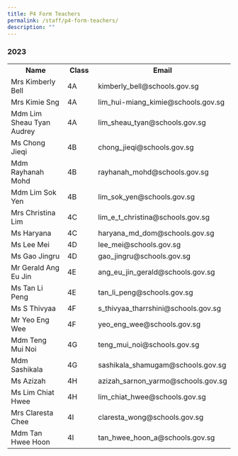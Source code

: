 ```yaml
---
title: P4 Form Teachers
permalink: /staff/p4-form-teachers/
description: ""
---
```

### **2023**
<table>
    <tr style="width:100%">
        <th style="width:30%">Name</th>
        <th style="width:15%">Class</th>
        <th style="width:55%">Email</th>
    </tr>
    <tr>
        <td>Mrs Kimberly Bell</td>
        <td>4A</td>
        <td>kimberly_bell@schools.gov.sg</td>
    </tr>
    <tr>
        <td>Mrs Kimie Sng</td>
        <td>4A</td>
        <td>lim_hui-miang_kimie@schools.gov.sg</td>
    </tr>
    <tr>
        <td>Mdm Lim Sheau Tyan Audrey</td>
        <td>4A</td>
        <td>lim_sheau_tyan@schools.gov.sg</td>
    </tr>
    <tr>
        <td>Ms Chong Jieqi</td>
        <td>4B</td>
        <td>chong_jieqi@schools.gov.sg&nbsp;&nbsp;</td>
    </tr>
    <tr>
        <td>Mdm Rayhanah Mohd</td>
        <td>4B</td>
        <td>rayhanah_mohd@schools.gov.sg</td>
    </tr>
    <tr>
        <td>Mdm Lim Sok Yen</td>
        <td>4B</td>
        <td>lim_sok_yen@schools.gov.sg</td>
    </tr>
    <tr>
        <td>Mrs Christina Lim</td>
        <td>4C</td>
        <td>lim_e_t_christina@schools.gov.sg</td>
    </tr>
    <tr>
        <td>Ms Haryana </td>
        <td>4C</td>
        <td>haryana_md_dom@schools.gov.sg</td>
    </tr>
    <tr>
        <td>Ms Lee Mei</td>
        <td>4D</td>
        <td>lee_mei@schools.gov.sg</td>
    </tr>
    <tr>
        <td>Ms Gao Jingru</td>
        <td>4D</td>
        <td>gao_jingru@schools.gov.sg</td>
    </tr>
    <tr>
        <td>Mr Gerald Ang Eu Jin</td>
        <td>4E</td>
        <td>ang_eu_jin_gerald@schools.gov.sg</td>
    </tr>
    <tr>
        <td>Ms Tan Li Peng</td>
        <td>4E</td>
        <td>tan_li_peng@schools.gov.sg</td>
    </tr>
    <tr>
        <td>Ms S Thivyaa</td>
        <td>4F</td>
        <td>s_thivyaa_tharrshini@schools.gov.sg</td>
    </tr>
    <tr>
        <td>Mr Yeo Eng Wee</td>
        <td>4F</td>
        <td>yeo_eng_wee@schools.gov.sg</td>
    </tr>
    <tr>
        <td>Mdm Teng Mui Noi</td>
        <td>4G</td>
        <td>teng_mui_noi@schools.gov.sg</td>
    </tr>
    <tr>
        <td>Mdm Sashikala</td>
        <td>4G</td>
        <td>sashikala_shamugam@schools.gov.sg</td>
    </tr>
    <tr>
        <td>Ms Azizah</td>
        <td>4H</td>
        <td>azizah_sarnon_yarmo@schools.gov.sg</td>
    </tr>
    <tr>
        <td>Ms Lim Chiat Hwee</td>
        <td>4H</td>
        <td>lim_chiat_hwee@schools.gov.sg</td>
    </tr>
    <tr>
        <td>Mrs Claresta Chee</td>
        <td>4I</td>
        <td>claresta_wong@schools.gov.sg</td>
    </tr>
    <tr>
        <td>Mdm Tan Hwee Hoon</td>
        <td>4I</td>
        <td>tan_hwee_hoon_a@schools.gov.sg</td>
    </tr>
</table>